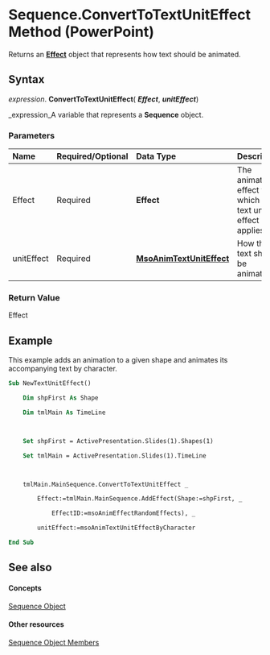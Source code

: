 
# Sequence.ConvertToTextUnitEffect Method (PowerPoint)

Returns an  **[Effect](359ac3da-86cd-8003-d691-349d20fd1777.md)** object that represents how text should be animated.


## Syntax

 _expression_. **ConvertToTextUnitEffect**( **_Effect_**,  **_unitEffect_**)

 _expression_A variable that represents a  **Sequence** object.


### Parameters



|**Name**|**Required/Optional**|**Data Type**|**Description**|
|:-----|:-----|:-----|:-----|
|Effect|Required| **Effect**|The animation effect to which the text unit effect applies.|
|unitEffect|Required| **[MsoAnimTextUnitEffect](d633a84d-a4c9-d5d9-0005-aa3457c70430.md)**|How the text should be animated.|

### Return Value

Effect


## Example

This example adds an animation to a given shape and animates its accompanying text by character.


```vb
Sub NewTextUnitEffect()

    Dim shpFirst As Shape

    Dim tmlMain As TimeLine



    Set shpFirst = ActivePresentation.Slides(1).Shapes(1)

    Set tmlMain = ActivePresentation.Slides(1).TimeLine



    tmlMain.MainSequence.ConvertToTextUnitEffect _

        Effect:=tmlMain.MainSequence.AddEffect(Shape:=shpFirst, _

            EffectID:=msoAnimEffectRandomEffects), _

        unitEffect:=msoAnimTextUnitEffectByCharacter

End Sub
```


## See also


#### Concepts


 [Sequence Object](37a5224f-2461-b575-acb6-6905bbb5136d.md)
#### Other resources


 [Sequence Object Members](a5c9d652-02af-88e3-234c-a012a6d8d824.md)
